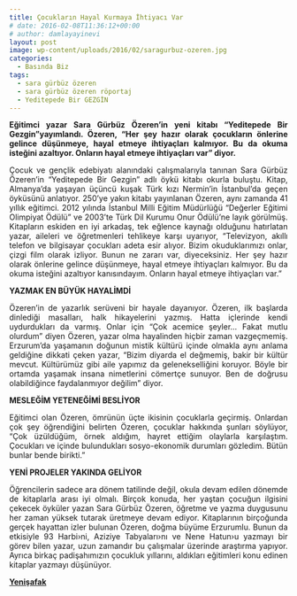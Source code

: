```yaml
---
title: Çocukların Hayal Kurmaya İhtiyacı Var
# date: 2016-02-08T11:36:12+00:00
# author: damlayayinevi
layout: post
image: wp-content/uploads/2016/02/saragurbuz-ozeren.jpg
categories:
  - Basında Biz
tags:
  - sara gürbüz özeren
  - sara gürbüz özeren röportaj
  - Yeditepede Bir GEZGİN
---
```

<p style="text-align: justify;">
  <strong>Eğitimci yazar Sara Gürbüz Özeren’in yeni kitabı “Yeditepede Bir Gezgin”yayımlandı. Özeren, &#8220;Her şey hazır olarak çocukların önlerine gelince düşünmeye, hayal etmeye ihtiyaçları kalmıyor. Bu da okuma isteğini azaltıyor. Onların hayal etmeye ihtiyaçları var&#8221; diyor.</strong>
</p>

<p style="text-align: justify;">
  Çocuk ve gençlik edebiyatı alanındaki çalışmalarıyla tanınan Sara Gürbüz Özeren&#8217;in “Yeditepede Bir Gezgin” adlı öykü kitabı okurla buluştu. Kitap, Almanya&#8217;da yaşayan üçüncü kuşak Türk kızı Nermin&#8217;in İstanbul&#8217;da geçen öyküsünü anlatıyor. 250&#8217;ye yakın kitabı yayınlanan Özeren, aynı zamanda 41 yıllık eğitimci. 2012 yılında İstanbul Milli Eğitim Müdürlüğü “Değerler Eğitimi Olimpiyat Ödülü” ve 2003&#8217;te Türk Dil Kurumu Onur Ödülü&#8217;ne layık görülmüş. Kitapların eskiden en iyi arkadaş, tek eğlence kaynağı olduğunu hatırlatan yazar, aileleri ve öğretmenleri tehlikeye karşı uyarıyor, “Televizyon, akıllı telefon ve bilgisayar çocukları adeta esir alıyor. Bizim okuduklarımızı onlar, çizgi film olarak izliyor. Bunun ne zararı var, diyeceksiniz. Her şey hazır olarak önlerine gelince düşünmeye, hayal etmeye ihtiyaçları kalmıyor. Bu da okuma isteğini azaltıyor kanısındayım. Onların hayal etmeye ihtiyaçları var.”
</p>

<p style="text-align: justify;">
  <strong>YAZMAK EN BÜYÜK HAYALİMDİ</strong>
</p>

<p style="text-align: justify;">
  Özeren&#8217;in de yazarlık serüveni bir hayale dayanıyor. Özeren, ilk başlarda dinlediği masalları, halk hikayelerini yazmış. Hatta içlerinde kendi uydurdukları da varmış. Onlar için &#8220;Çok acemice şeyler&#8230; Fakat mutlu olurdum&#8221; diyen Özeren, yazar olma hayalinden hiçbir zaman vazgeçmemiş. Erzurum&#8217;da yaşamanın doğunun mistik kültürü içinde olmakla aynı anlama geldiğine dikkati çeken yazar, “Bizim diyarda el değmemiş, bakir bir kültür mevcut. Kültürümüz gibi aile yapımız da gelenekselliğini koruyor. Böyle bir ortamda yaşamak insana nimetlerini cömertçe sunuyor. Ben de doğrusu olabildiğince faydalanmıyor değilim” diyor.
</p>

<p style="text-align: justify;">
  <strong>MESLEĞİM YETENEĞİMİ BESLİYOR</strong>
</p>

<p style="text-align: justify;">
  Eğitimci olan Özeren, ömrünün üçte ikisinin çocuklarla geçirmiş. Onlardan çok şey öğrendiğini belirten Özeren, çocuklar hakkında şunları söylüyor, “Çok üzüldüğüm, örnek aldığım, hayret ettiğim olaylarla karşılaştım. Çocukları ve içinde bulundukları sosyo-ekonomik durumları gözledim. Bütün bunlar bende birikti.”
</p>

<p style="text-align: justify;">
  <strong>YENİ PROJELER YAKINDA GELİYOR</strong>
</p>

<p style="text-align: justify;">
  Öğrencilerin sadece ara dönem tatilinde değil, okula devam edilen dönemde de kitaplarla arası iyi olmalı. Birçok konuda, her yaştan çocuğun ilgisini çekecek öyküler yazan Sara Gürbüz Özeren, öğretme ve yazma duygusunu her zaman yüksek tutarak üretmeye devam ediyor. Kitaplarının birçoğunda gerçek hayattan izler bulunan Özeren, doğma büyüme Erzurumlu. Bunun da etkisiyle 93 Harbi›ni, Aziziye Tabyaları›nı ve Nene Hatun›u yazmayı bir görev bilen yazar, uzun zamandır bu çalışmalar üzerinde araştırma yapıyor. Ayrıca birkaç padişahımızın çocukluk yıllarını, aldıkları eğitimleri konu edinen kitaplar yazmayı düşünüyor.
</p>

<p style="text-align: justify;">
  <strong><a href="http://www.yenisafak.com/hayat/cocuklarin-hayal-kurmaya-ihtiyaci-var-2402737" target="_blank">Yenişafak</a></strong>
</p>